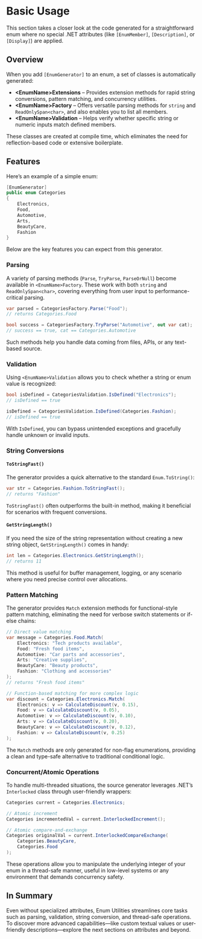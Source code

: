 # Basic Usage

This section takes a closer look at the code generated for a straightforward enum where no special .NET attributes (like `[EnumMember]`, `[Description]`, or `[Display]`) are applied.

## Overview

When you add `[EnumGenerator]` to an enum, a set of classes is automatically generated:

- **&lt;EnumName>Extensions** – Provides extension methods for rapid string conversions, pattern matching, and concurrency utilities.
- **&lt;EnumName>Factory** – Offers versatile parsing methods for `string` and `ReadOnlySpan<char>`, and also enables you to list all members.
- **&lt;EnumName>Validation** – Helps verify whether specific string or numeric inputs match defined members.

These classes are created at compile time, which eliminates the need for reflection-based code or extensive boilerplate.

## Features

Here’s an example of a simple enum:

```csharp
[EnumGenerator]
public enum Categories
{
    Electronics,
    Food,
    Automotive,
    Arts,
    BeautyCare,
    Fashion
}
```

Below are the key features you can expect from this generator.

### Parsing

A variety of parsing methods (`Parse`, `TryParse`, `ParseOrNull`) become available in `<EnumName>Factory`. These work with both `string` and `ReadOnlySpan<char>`, covering everything from user input to performance-critical parsing.

```csharp
var parsed = CategoriesFactory.Parse("Food");
// returns Categories.Food

bool success = CategoriesFactory.TryParse("Automotive", out var cat);
// success == true, cat == Categories.Automotive
```

Such methods help you handle data coming from files, APIs, or any text-based source.

### Validation

Using `<EnumName>Validation` allows you to check whether a string or enum value is recognized:

```csharp
bool isDefined = CategoriesValidation.IsDefined("Electronics");
// isDefined == true

isDefined = CategoriesValidation.IsDefined(Categories.Fashion);
// isDefined == true
```

With `IsDefined`, you can bypass unintended exceptions and gracefully handle unknown or invalid inputs.

### String Conversions

#### `ToStringFast()`

The generator provides a quick alternative to the standard `Enum.ToString()`:

```csharp
var str = Categories.Fashion.ToStringFast();
// returns "Fashion"
```

`ToStringFast()` often outperforms the built-in method, making it beneficial for scenarios with frequent conversions.

#### `GetStringLength()`

If you need the size of the string representation without creating a new string object, `GetStringLength()` comes in handy:

```csharp
int len = Categories.Electronics.GetStringLength();
// returns 11
```

This method is useful for buffer management, logging, or any scenario where you need precise control over allocations.

### Pattern Matching

The generator provides `Match` extension methods for functional-style pattern matching, eliminating the need for verbose switch statements or if-else chains:

```csharp
// Direct value matching
var message = Categories.Food.Match(
    Electronics: "Tech products available",
    Food: "Fresh food items",
    Automotive: "Car parts and accessories",
    Arts: "Creative supplies",
    BeautyCare: "Beauty products",
    Fashion: "Clothing and accessories"
);
// returns "Fresh food items"

// Function-based matching for more complex logic
var discount = Categories.Electronics.Match(
    Electronics: v => CalculateDiscount(v, 0.15),
    Food: v => CalculateDiscount(v, 0.05),
    Automotive: v => CalculateDiscount(v, 0.10),
    Arts: v => CalculateDiscount(v, 0.20),
    BeautyCare: v => CalculateDiscount(v, 0.12),
    Fashion: v => CalculateDiscount(v, 0.25)
);
```

The `Match` methods are only generated for non-flag enumerations, providing a clean and type-safe alternative to traditional conditional logic.

### Concurrent/Atomic Operations

To handle multi-threaded situations, the source generator leverages .NET’s `Interlocked` class through user-friendly wrappers:

```csharp
Categories current = Categories.Electronics;

// Atomic increment
Categories incrementedVal = current.InterlockedIncrement();

// Atomic compare-and-exchange
Categories originalVal = current.InterlockedCompareExchange(
    Categories.BeautyCare,
    Categories.Food
);
```

These operations allow you to manipulate the underlying integer of your enum in a thread-safe manner, useful in low-level systems or any environment that demands concurrency safety.

## In Summary

Even without specialized attributes, Enum Utilities streamlines core tasks such as parsing, validation, string conversion, and thread-safe operations. To discover more advanced capabilities—like custom textual values or user-friendly descriptions—explore the next sections on attributes and beyond.
